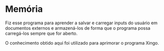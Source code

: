 # Memória



Fiz esse programa para aprender a salvar e carregar inputs do usuário em documentos externos e armazená-los de forma que o programa possa carregá-los sempre que for aberto.

O conhecimento obtido aqui foi utilizado para aprimorar o programa Xingo.
